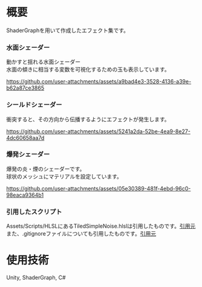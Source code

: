 # 概要
ShaderGraphを用いて作成したエフェクト集です。

### 水面シェーダー
動かすと揺れる水面シェーダー<br>
水面の傾きに相当する変数を可視化するための玉も表示しています。

https://github.com/user-attachments/assets/a9bad4e3-3528-4136-a39e-b62a87ce3865


### シールドシェーダー
衝突すると、その方向から伝播するようにエフェクトが発生します。

https://github.com/user-attachments/assets/5241a2da-52be-4ea9-8e27-4dc60658aa7d


### 爆発シェーダー
爆発の炎・煙のシェーダーです。<br>
球状のメッシュにマテリアルを設定しています。

https://github.com/user-attachments/assets/05e30389-481f-4ebd-96c0-98eaca9364b1


### 引用したスクリプト
Assets/Scripts/HLSLにあるTiledSimpleNoise.hlslは引用したものです。[引用元](https://qiita.com/yuji_yasuhara/items/cfe4b08e7438eca06eda)<br>
また、.gitignoreファイルについても引用したものです。[引用元](https://github.com/github/gitignore/blob/main/Unity.gitignore)

# 使用技術
Unity, ShaderGraph, C#
